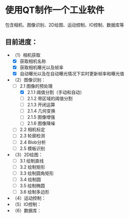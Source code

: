 # 使用QT制作一个工业软件
包含相机、图像识别、2D绘图、运动控制、IO控制、数据库等

## 目前进度：
- （1）相机获取
	- [x]  获取相机名称
	- [x] 获取相机曝光以及帧率
	- [x] 自动曝光以及在自动曝光情况下实时更新帧率和曝光值
-  （2）图像识别：
    - [ ] 2.1 图像的预处理
    	- [x] 2.1.1 阈值分割（手动和自动）
    	- [ ] 2.1.2 带区域的阈值分割
    	- [ ] 2.1.3 开闭运算
    	- [ ] 2.1.4 几何变换
    	- [ ] 2.1.5 图像增强
    	- [ ] 2.1.6 图像降噪
   - [ ]  2.2 相机标定
   - [ ]  2.3 轮廓检测
   - [ ] 2.4 Blob分析
   - [ ] 2.5 模板识别
-  （3）2D绘图：
	 - [ ] 3.1 绘制直线
	 - [ ] 3.2 绘制矩形
	 - [ ] 3.3 绘制圆角矩形
	 - [ ] 3.4 绘制圆
	 - [ ] 3.5 绘制椭圆
	 - [ ] 3.6 绘制多边形
- （4）运动控制：
- （5）IO控制：
- （6）数据库：
